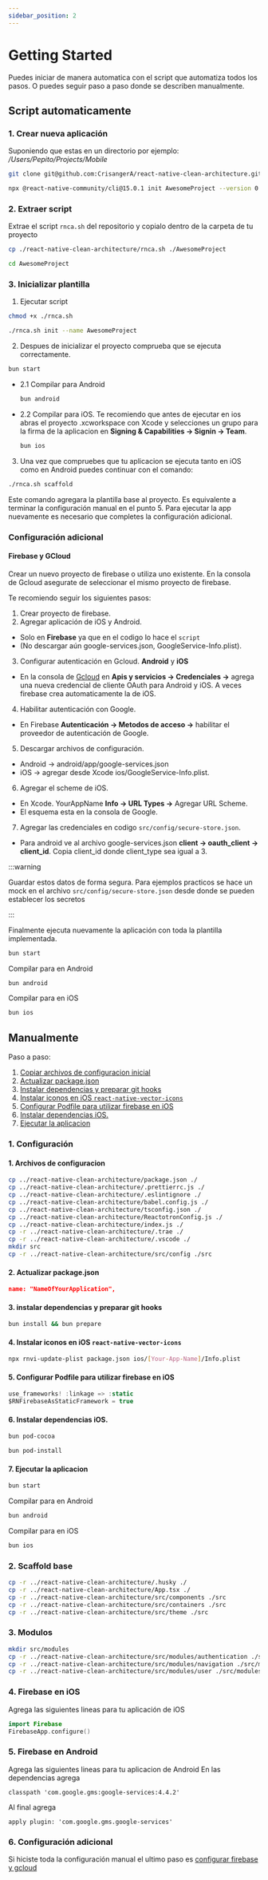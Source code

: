 ```yaml
---
sidebar_position: 2
---
```


# Getting Started
Puedes iniciar de manera automatica con el script que automatiza todos los pasos. O puedes seguir paso a paso donde se describen manualmente.

## Script automaticamente

### 1. Crear nueva aplicación
Suponiendo que estas en un directorio por ejemplo: */Users/Pepito/Projects/Mobile*
```bash
git clone git@github.com:CrisangerA/react-native-clean-architecture.git
```
```bash
npx @react-native-community/cli@15.0.1 init AwesomeProject --version 0.78.0
```


### 2. Extraer script
Extrae el script `rnca.sh` del repositorio y copialo dentro de la carpeta de tu proyecto
```bash
cp ./react-native-clean-architecture/rnca.sh ./AwesomeProject
```
```bash
cd AwesomeProject
```

### 3. Inicializar plantilla
1. Ejecutar script
```bash
chmod +x ./rnca.sh
```
```bash
./rnca.sh init --name AwesomeProject
```

2. Despues de inicializar el proyecto comprueba que se ejecuta correctamente.
```bash
bun start
```

- 2.1 Compilar para Android
    ```bash
    bun android
    ```

- 2.2 Compilar para iOS. Te recomiendo que antes de ejecutar en ios abras el proyecto .xcworkspace con Xcode y selecciones un grupo para la firma de la aplicacion en **Signing & Capabilities -> Signin -> Team**.
    ```bash
    bun ios
    ```

3. Una vez que compruebes que tu aplicacion se ejecuta tanto en iOS como en Android puedes continuar con el comando:
```bash
./rnca.sh scaffold
```
Este comando agregara la plantilla base al proyecto. Es equivalente a terminar la configuración manual en el punto 5.
Para ejecutar la app nuevamente es necesario que completes la configuración adicional.

### Configuración adicional
#### Firebase y GCloud
Crear un nuevo proyecto de firebase o utiliza uno existente. En la consola de Gcloud asegurate de seleccionar el mismo proyecto de firebase.

Te recomiendo seguir los siguientes pasos:
1. Crear proyecto de firebase.
2. Agregar aplicación de iOS y Android.
- Solo en **Firebase** ya que en el codigo lo hace el `script`
- (No descargar aún google-services.json, GoogleService-Info.plist).

3. Configurar autenticación en Gcloud. **Android** y **iOS**
- En la consola de [Gcloud](https://console.cloud.google.com/apis/credentials) en **Apis y servicios -> Credenciales ->** agrega una nueva credencial de cliente OAuth para Android y iOS. A veces firebase crea automaticamente la de iOS.

4. Habilitar autenticación con Google.
- En Firebase **Autenticación -> Metodos de acceso ->** habilitar el proveedor de autenticación de Google.

5. Descargar archivos de configuración.
- Android -> android/app/google-services.json
- iOS -> agregar desde Xcode ios/GoogleService-Info.plist.

6. Agregar el scheme de iOS. 
- En Xcode. YourAppName **Info -> URL Types ->** Agregar URL Scheme.
- El esquema esta en la consola de Google.

7. Agregar las credenciales en codigo `src/config/secure-store.json`.
- Para android ve al archivo google-services.json **client -> oauth_client -> client_id**. Copia client_id donde client_type sea igual a 3.

:::warning

Guardar estos datos de forma segura. Para ejemplos practicos se hace un mock en el archivo `src/config/secure-store.json` desde donde se pueden establecer los secretos

:::

Finalmente ejecuta nuevamente la aplicación con toda la plantilla implementada.
```bash
bun start
```
Compilar para en Android
```bash
bun android
```
Compilar para en iOS
```bash
bun ios
```


## Manualmente
Paso a paso:
1. [Copiar archivos de configuracion inicial](#1-archivos-de-configuracion)
2. [Actualizar package.json](#2-actualizar-packagejson)
3. [Instalar dependencias y preparar git hooks](#3-instalar-dependencias-y-preparar-git-hooks)
4. [Instalar iconos en iOS `react-native-vector-icons`](#4-instalar-iconos-en-ios-react-native-vector-icons)
5. [Configurar Podfile para utilizar firebase en iOS](#5-configurar-podfile-para-utilizar-firebase-en-ios)
6. [Instalar dependencias iOS.](#6-instalar-dependencias-ios)
7. [Ejecutar la aplicacion](#7-ejecutar-la-aplicacion)

### 1. Configuración

#### 1. Archivos de configuracion
```bash
cp ../react-native-clean-architecture/package.json ./
cp ../react-native-clean-architecture/.prettierrc.js ./
cp ../react-native-clean-architecture/.eslintignore ./
cp ../react-native-clean-architecture/babel.config.js ./
cp ../react-native-clean-architecture/tsconfig.json ./
cp ../react-native-clean-architecture/ReactotronConfig.js ./
cp ../react-native-clean-architecture/index.js ./
cp -r ../react-native-clean-architecture/.trae ./
cp -r ../react-native-clean-architecture/.vscode ./
mkdir src
cp -r ../react-native-clean-architecture/src/config ./src
```

#### 2. Actualizar package.json
```json title="package.json"
name: "NameOfYourApplication",
```

#### 3. instalar dependencias y preparar git hooks
```bash
bun install && bun prepare
```

#### 4. Instalar iconos en iOS `react-native-vector-icons`
```bash
npx rnvi-update-plist package.json ios/[Your-App-Name]/Info.plist
```

#### 5. Configurar Podfile para utilizar firebase en iOS
```swift title="Podfile.lock"
use_frameworks! :linkage => :static
$RNFirebaseAsStaticFramework = true
```

#### 6. Instalar dependencias iOS.
```bash
bun pod-cocoa
```
```bash
bun pod-install
```

#### 7. Ejecutar la aplicacion
```bash
bun start
```
Compilar para en Android
```bash
bun android
```
Compilar para en iOS
```bash
bun ios
```

### 2. Scaffold base
```bash
cp -r ../react-native-clean-architecture/.husky ./
cp -r ../react-native-clean-architecture/App.tsx ./
cp -r ../react-native-clean-architecture/src/components ./src
cp -r ../react-native-clean-architecture/src/containers ./src
cp -r ../react-native-clean-architecture/src/theme ./src
```

### 3. Modulos
```bash
mkdir src/modules
cp -r ../react-native-clean-architecture/src/modules/authentication ./src/modules
cp -r ../react-native-clean-architecture/src/modules/navigation ./src/modules
cp -r ../react-native-clean-architecture/src/modules/user ./src/modules
```

### 4. Firebase en iOS
Agrega las siguientes lineas para tu aplicación de iOS
```swift title="AppDelegate.swift"
import Firebase
FirebaseApp.configure()
```

### 5. Firebase en Android
Agrega las siguientes lineas para tu aplicacion de Android
En las dependencias agrega
```grovy title="build.gradle"
classpath 'com.google.gms:google-services:4.4.2'
```
Al final agrega
```grovy title="app/build.gradle" 
apply plugin: 'com.google.gms.google-services'
```

### 6. Configuración adicional
Si hiciste toda la configuración manual el ultimo paso es [configurar firebase y gcloud](#configuración-adicional)